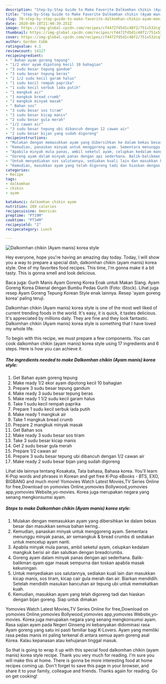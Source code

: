 ```yaml
---
description: "Step-by-Step Guide to Make Favorite Dalkomhan chikin (Ayam manis) korea style"
title: "Step-by-Step Guide to Make Favorite Dalkomhan chikin (Ayam manis) korea style"
slug: 78-step-by-step-guide-to-make-favorite-dalkomhan-chikin-ayam-manis-korea-style
date: 2020-09-18T21:40:39.251Z
image: https://img-global.cpcdn.com/recipes/cf4472fd5d1c48f2/751x532cq70/dalkomhan-chikin-ayam-manis-korea-style-resipi-foto-utama.jpg
thumbnail: https://img-global.cpcdn.com/recipes/cf4472fd5d1c48f2/751x532cq70/dalkomhan-chikin-ayam-manis-korea-style-resipi-foto-utama.jpg
cover: https://img-global.cpcdn.com/recipes/cf4472fd5d1c48f2/751x532cq70/dalkomhan-chikin-ayam-manis-korea-style-resipi-foto-utama.jpg
author: Gordon Cobb
ratingvalue: 4.1
reviewcount: 14127
recipeingredient:
- " Bahan ayam goreng tepung"
- "1/2 ekor ayam dipotong kecil 10 bahagian"
- "3 sudu besar tepung gandum"
- "3 sudu besar tepung beras"
- "1 1/2 sudu kecil garam halus"
- "1 sudu kecil rempah paprika"
- "1 sudu kecil serbuk lada putih"
- "1 mangkuk air"
- "1 mangkuk bread crumb"
- "2 mangkuk minyak masak"
- " Bahan sos"
- "3 sudu besar sos tiram"
- "3 sudu besar kicap manis"
- "2 sudu besar gula merah"
- "1/2 cawan air"
- "3 sudu besar tepung ubi dibancuh dengan 12 cawan air"
- "2 sudu besar bijan yang sudah digoreng"
recipeinstructions:
- "Mulakan dengan memasukkan ayam yang dibersihkan ke dalam bekas besar dan masukkan semua bahan kering.."
- "Kemudian, panaskan minyak untuk menggoreng ayam. Sementara menunggu minyak panas, air semangkuk &amp; bread crumbs di sediakan untuk mencelup ayam nanti."
- "Apabila minyak mula panas, ambil seketul ayam, celupkan kedalam mangkuk berisi air dan salutkan dengan breadcrumbs."
- "Goreng ayam dalam minyak panas dengan api sederhana. Balik-balikman qyam qgar masak sempurna dan toskan apabila masak kekuningan."
- "Untuk menyediakan sos salutannya, sediakan kuali lain dan masukkan kicap manis, sos tiram, kicap cair gula merah dan air. Biarkan mendidih. Setelah mendidih masukan bancuhan air tepung ubi untuk memekatkan kuah."
- "Kemudian, masukkan ayam yang telah digoreng tadi dan hiaskan dengan bijan goreng. Siap untuk dimakan"
categories:
- Recipe
tags:
- dalkomhan
- chikin
- ayam

katakunci: dalkomhan chikin ayam 
nutrition: 289 calories
recipecuisine: American
preptime: "PT19M"
cooktime: "PT34M"
recipeyield: "2"
recipecategory: Lunch

---
```



![Dalkomhan chikin (Ayam manis) korea style](https://img-global.cpcdn.com/recipes/cf4472fd5d1c48f2/751x532cq70/dalkomhan-chikin-ayam-manis-korea-style-resipi-foto-utama.jpg)

Hey everyone, hope you're having an amazing day today. Today, I will show you a way to prepare a special dish, dalkomhan chikin (ayam manis) korea style. One of my favorites food recipes. This time, I'm gonna make it a bit tasty. This is gonna smell and look delicious.

Baca juga: Gurih Manis Ayam Goreng Korea Enak untuk Makan Siang. Ayam Goreng Korea Dikenal dengan Bumbu Pedas Gurih (Foto: iStock). Lihat juga resep Ayam Goreng Tepung Korean Style enak lainnya. Resep &#39;ayam goreng korea&#39; paling teruji.

Dalkomhan chikin (Ayam manis) korea style is one of the most well liked of current trending foods in the world. It's easy, it is quick, it tastes delicious. It's appreciated by millions daily. They are fine and they look fantastic. Dalkomhan chikin (Ayam manis) korea style is something that I have loved my whole life.


To begin with this recipe, we must prepare a few components. You can cook dalkomhan chikin (ayam manis) korea style using 17 ingredients and 6 steps. Here is how you can achieve it.

<!--inarticleads1-->

##### The ingredients needed to make Dalkomhan chikin (Ayam manis) korea style:

1. Get  Bahan ayam goreng tepung
1. Make ready 1/2 ekor ayam dipotong kecil 10 bahagian
1. Prepare 3 sudu besar tepung gandum
1. Make ready 3 sudu besar tepung beras
1. Make ready 1 1/2 sudu kecil garam halus
1. Take 1 sudu kecil rempah paprika
1. Prepare 1 sudu kecil serbuk lada putih
1. Make ready 1 mangkuk air
1. Take 1 mangkuk bread crumb
1. Prepare 2 mangkuk minyak masak
1. Get  Bahan sos
1. Make ready 3 sudu besar sos tiram
1. Take 3 sudu besar kicap manis
1. Get 2 sudu besar gula merah
1. Prepare 1/2 cawan air
1. Prepare 3 sudu besar tepung ubi dibancuh dengan 1/2 cawan air
1. Make ready 2 sudu besar bijan yang sudah digoreng


Lihat ide lainnya tentang Kosakata, Tata bahasa, Bahasa korea. You&#39;ll learn K-Pop words and phrases in Korean and get free K-Pop eBooks - BTS, EXO, BIGBANG and much more! Yomovies Watch Latest Movies,TV Series Online for free,Download on yomovies Online,yomovies Bollywood,yomovies app,yomovies Website,yo-movies. Korea juga merupakan negara yang senang mengkonsumsi ayam. 

<!--inarticleads2-->

##### Steps to make Dalkomhan chikin (Ayam manis) korea style:

1. Mulakan dengan memasukkan ayam yang dibersihkan ke dalam bekas besar dan masukkan semua bahan kering..
1. Kemudian, panaskan minyak untuk menggoreng ayam. Sementara menunggu minyak panas, air semangkuk &amp; bread crumbs di sediakan untuk mencelup ayam nanti.
1. Apabila minyak mula panas, ambil seketul ayam, celupkan kedalam mangkuk berisi air dan salutkan dengan breadcrumbs.
1. Goreng ayam dalam minyak panas dengan api sederhana. Balik-balikman qyam qgar masak sempurna dan toskan apabila masak kekuningan.
1. Untuk menyediakan sos salutannya, sediakan kuali lain dan masukkan kicap manis, sos tiram, kicap cair gula merah dan air. Biarkan mendidih. Setelah mendidih masukan bancuhan air tepung ubi untuk memekatkan kuah.
1. Kemudian, masukkan ayam yang telah digoreng tadi dan hiaskan dengan bijan goreng. Siap untuk dimakan


Yomovies Watch Latest Movies,TV Series Online for free,Download on yomovies Online,yomovies Bollywood,yomovies app,yomovies Website,yo-movies. Korea juga merupakan negara yang senang mengkonsumsi ayam. Rasa sajian ayam pada Negeri Ginseng ini kebanyakan didominasi rasa Ayam goreng yang satu ini pasti familiar bagi K-Lovers. Ayam yang memiliki rasa pedas manis ini paling terkenal di antara semua ayam goreng asal Korea. Kalau kepanasan atau kehujanan tinggal masuk. 

So that is going to wrap it up with this special food dalkomhan chikin (ayam manis) korea style recipe. Thank you very much for reading. I'm sure you will make this at home. There is gonna be more interesting food at home recipes coming up. Don't forget to save this page in your browser, and share it to your family, colleague and friends. Thanks again for reading. Go on get cooking!
